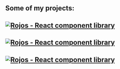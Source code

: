 ## Some of my projects:

[![Rojos - React component library](https://github-readme-stats.vercel.app/api/pin/?username=rojahno&repo=Rojos&theme=dark)](https://github.com/rojahno/Rojos)
-
[![Rojos - React component library](https://github-readme-stats.vercel.app/api/pin/?username=rojahno&repo=a-star-pathfinding&theme=dark)](https://github.com/rojahno/a-star-pathfinding)
-
[![Rojos - React component library](https://github-readme-stats.vercel.app/api/pin/?username=rojahno&repo=Portfolio&theme=dark)](https://github.com/rojahno/Portfolio)
-
